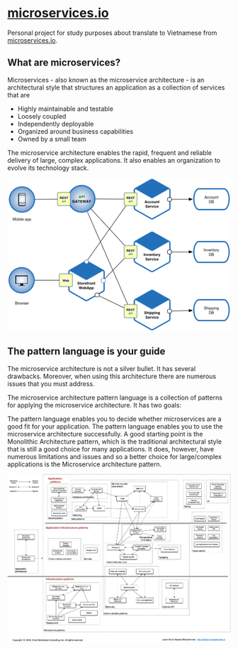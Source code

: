 # [microservices.io](https://microservices.io/)

Personal project for study purposes about translate to Vietnamese from [microservices.io](https://microservices.io/).

## What are microservices?
Microservices - also known as the microservice architecture - is an architectural style that structures an application as a collection of services that are

- Highly maintainable and testable
- Loosely coupled
- Independently deployable
- Organized around business capabilities
- Owned by a small team

The microservice architecture enables the rapid, frequent and reliable delivery of large, complex applications. It also enables an organization to evolve its technology stack.

![Microservice_Architecture.png](image/Microservice_Architecture.png)

## The pattern language is your guide
The microservice architecture is not a silver bullet. It has several drawbacks. Moreover, when using this architecture there are numerous issues that you must address.

The microservice architecture pattern language is a collection of patterns for applying the microservice architecture. It has two goals:

The pattern language enables you to decide whether microservices are a good fit for your application.
The pattern language enables you to use the microservice architecture successfully.
A good starting point is the Monolithic Architecture pattern, which is the traditional architectural style that is still a good choice for many applications. It does, however, have numerous limitations and issues and so a better choice for large/complex applications is the Microservice architecture pattern.

![img.png](image/MicroservicePatternLanguage.jpg)

